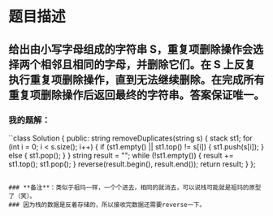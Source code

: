 # 题目描述
## 给出由小写字母组成的字符串 S，重复项删除操作会选择两个相邻且相同的字母，并删除它们。在 S 上反复执行重复项删除操作，直到无法继续删除。在完成所有重复项删除操作后返回最终的字符串。答案保证唯一。
### 我的题解：
``class Solution {
public:
    string removeDuplicates(string s) {
        stack<char> st1;
        for (int i = 0; i < s.size(); i++) {
            if (st1.empty() || st1.top() != s[i]) {
                st1.push(s[i]);
            }
            else {
                st1.pop();
            }
        }
        string result = "";
        while (!st1.empty()) {
            result += st1.top();
            st1.pop();
        }
        reverse(result.begin(), result.end());
        return result;
    }
};
```

### **备注**：类似于祖玛一样，一个个进去，相同的就消去，可以说栈可能就是祖玛的原型了（笑）。
### 因为栈的数据是反着存储的，所以接收完数据还需要reverse一下。